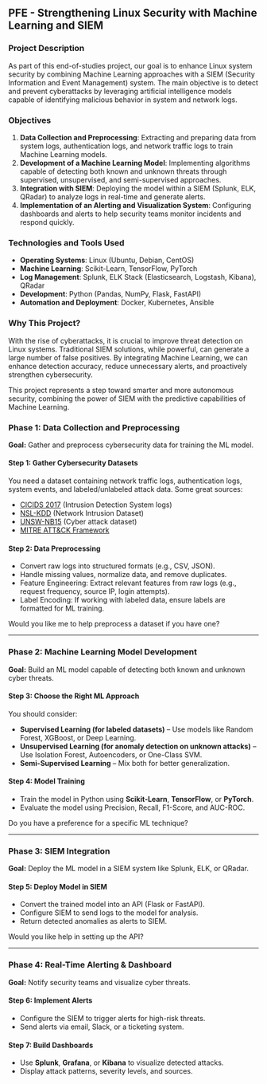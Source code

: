 ## **PFE - Strengthening Linux Security with Machine Learning and SIEM**

### **Project Description**

As part of this end-of-studies project, our goal is to enhance Linux system security by combining Machine Learning approaches with a SIEM (Security Information and Event Management) system. The main objective is to detect and prevent cyberattacks by leveraging artificial intelligence models capable of identifying malicious behavior in system and network logs.

### **Objectives**
1. **Data Collection and Preprocessing**: Extracting and preparing data from system logs, authentication logs, and network traffic logs to train Machine Learning models.
2. **Development of a Machine Learning Model**: Implementing algorithms capable of detecting both known and unknown threats through supervised, unsupervised, and semi-supervised approaches.
3. **Integration with SIEM**: Deploying the model within a SIEM (Splunk, ELK, QRadar) to analyze logs in real-time and generate alerts.
4. **Implementation of an Alerting and Visualization System**: Configuring dashboards and alerts to help security teams monitor incidents and respond quickly.

### **Technologies and Tools Used**
- **Operating Systems**: Linux (Ubuntu, Debian, CentOS)
- **Machine Learning**: Scikit-Learn, TensorFlow, PyTorch
- **Log Management**: Splunk, ELK Stack (Elasticsearch, Logstash, Kibana), QRadar
- **Development**: Python (Pandas, NumPy, Flask, FastAPI)
- **Automation and Deployment**: Docker, Kubernetes, Ansible

### **Why This Project?**
With the rise of cyberattacks, it is crucial to improve threat detection on Linux systems. Traditional SIEM solutions, while powerful, can generate a large number of false positives. By integrating Machine Learning, we can enhance detection accuracy, reduce unnecessary alerts, and proactively strengthen cybersecurity.

This project represents a step toward smarter and more autonomous security, combining the power of SIEM with the predictive capabilities of Machine Learning.



### **Phase 1: Data Collection and Preprocessing**
**Goal:** Gather and preprocess cybersecurity data for training the ML model.

#### **Step 1: Gather Cybersecurity Datasets**
You need a dataset containing network traffic logs, authentication logs, system events, and labeled/unlabeled attack data. Some great sources:
- [CICIDS 2017](https://www.unb.ca/cic/datasets/ids.html) (Intrusion Detection System logs)
- [NSL-KDD](https://www.kaggle.com/datasets/siddharthapalani/nsl-kdd-dataset) (Network Intrusion Dataset)
- [UNSW-NB15](https://www.unsw.adfa.edu.au/unsw-canberra-cyber/cybersecurity/ADFA-NB15-Datasets/) (Cyber attack dataset)
- [MITRE ATT&CK Framework](https://attack.mitre.org/)

#### **Step 2: Data Preprocessing**
- Convert raw logs into structured formats (e.g., CSV, JSON).
- Handle missing values, normalize data, and remove duplicates.
- Feature Engineering: Extract relevant features from raw logs (e.g., request frequency, source IP, login attempts).
- Label Encoding: If working with labeled data, ensure labels are formatted for ML training.

Would you like me to help preprocess a dataset if you have one?

---

### **Phase 2: Machine Learning Model Development**
**Goal:** Build an ML model capable of detecting both known and unknown cyber threats.

#### **Step 3: Choose the Right ML Approach**
You should consider:
- **Supervised Learning (for labeled datasets)** – Use models like Random Forest, XGBoost, or Deep Learning.
- **Unsupervised Learning (for anomaly detection on unknown attacks)** – Use Isolation Forest, Autoencoders, or One-Class SVM.
- **Semi-Supervised Learning** – Mix both for better generalization.

#### **Step 4: Model Training**
- Train the model in Python using **Scikit-Learn**, **TensorFlow**, or **PyTorch**.
- Evaluate the model using Precision, Recall, F1-Score, and AUC-ROC.

Do you have a preference for a specific ML technique?

---

### **Phase 3: SIEM Integration**
**Goal:** Deploy the ML model in a SIEM system like Splunk, ELK, or QRadar.

#### **Step 5: Deploy Model in SIEM**
- Convert the trained model into an API (Flask or FastAPI).
- Configure SIEM to send logs to the model for analysis.
- Return detected anomalies as alerts to SIEM.

Would you like help in setting up the API?

---

### **Phase 4: Real-Time Alerting & Dashboard**
**Goal:** Notify security teams and visualize cyber threats.

#### **Step 6: Implement Alerts**
- Configure the SIEM to trigger alerts for high-risk threats.
- Send alerts via email, Slack, or a ticketing system.

#### **Step 7: Build Dashboards**
- Use **Splunk**, **Grafana**, or **Kibana** to visualize detected attacks.
- Display attack patterns, severity levels, and sources.
